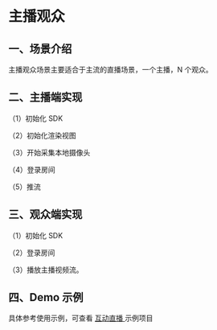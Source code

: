 # 主播观众

## <a name='1'></a>一、场景介绍

主播观众场景主要适合于主流的直播场景，一个主播，N 个观众。

## <a name='2'></a>二、主播端实现

（1）初始化 SDK

（2）初始化渲染视图

（3）开始采集本地摄像头

（4）登录房间

（5）推流

## <a name='3'></a>三、观众端实现

（1）初始化 SDK

（2）登录房间

（3）播放主播视频流。

## <a name='4'></a>四、Demo 示例

具体参考使用示例，可查看 [互动直播 ](/?p=/zh/ios/rtc/download_sdk.md&k=LKdNguJq)示例项目